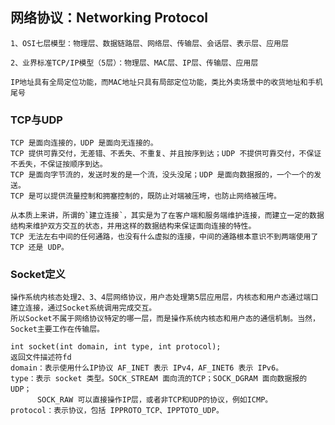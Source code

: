 
## 网络协议：Networking Protocol

    1、OSI七层模型：物理层、数据链路层、网络层、传输层、会话层、表示层、应用层
    
    2、业界标准TCP/IP模型（5层）：物理层、MAC层、IP层、传输层、应用层

    IP地址具有全局定位功能，而MAC地址只具有局部定位功能，类比外卖场景中的收货地址和手机尾号
    
### TCP与UDP
    TCP 是面向连接的，UDP 是面向无连接的。
    TCP 提供可靠交付，无差错、不丢失、不重复、并且按序到达；UDP 不提供可靠交付，不保证不丢失，不保证按顺序到达。
    TCP 是面向字节流的，发送时发的是一个流，没头没尾；UDP 是面向数据报的，一个一个的发送。
    TCP 是可以提供流量控制和拥塞控制的，既防止对端被压垮，也防止网络被压垮。
    
    从本质上来讲，所谓的`建立连接`，其实是为了在客户端和服务端维护连接，而建立一定的数据结构来维护双方交互的状态，并用这样的数据结构来保证面向连接的特性。
    TCP 无法左右中间的任何通路，也没有什么虚拟的连接，中间的通路根本意识不到两端使用了 TCP 还是 UDP。
    
### Socket定义
    
    操作系统内核态处理2、3、4层网络协议，用户态处理第5层应用层，内核态和用户态通过端口建立连接，通过Socket系统调用完成交互。
    所以Socket不属于网络协议特定的哪一层，而是操作系统内核态和用户态的通信机制。当然，Socket主要工作在传输层。
    
    int socket(int domain, int type, int protocol);
    返回文件描述符fd
    domain：表示使用什么IP协议 AF_INET 表示 IPv4，AF_INET6 表示 IPv6。
    type：表示 socket 类型。SOCK_STREAM 面向流的TCP；SOCK_DGRAM 面向数据报的UDP；
          SOCK_RAW 可以直接操作IP层，或者非TCP和UDP的协议，例如ICMP。
    protocol：表示协议，包括 IPPROTO_TCP、IPPTOTO_UDP。
    

    